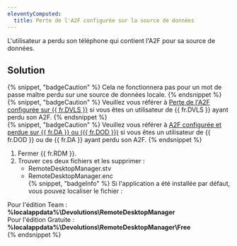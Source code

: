 ```yaml
---
eleventyComputed:
  title: Perte de l'A2F configurée sur la source de données
---
```

L'utilisateur a perdu son téléphone qui contient l'A2F pour sa source de données.
## Solution  
{% snippet, "badgeCaution" %}
Cela ne fonctionnera pas pour un mot de passe maître perdu sur une source de données locale.
{% endsnippet %}  
{% snippet, "badgeCaution" %}
Veuillez vous référer à [Perte de l'A2F configurée sur {{ fr.DVLS }}](/rdm/mac/kb/rdm-windows/troubleshooting-articles/2fa-server-lost/) si vous êtes un utilisateur de {{ fr.DVLS }} ayant perdu son A2F.
{% endsnippet %}  
{% snippet, "badgeCaution" %}
Veuillez vous référer à [A2F configurée et perdue sur {{ fr.DA }} ou ({{ fr.DOD }})](/rdm/mac/kb/rdm-windows/troubleshooting-articles/2fa-lost-devolutions-account-dod/) si vous êtes un utilisateur de {{ fr.DOD }} ou de {{ fr.DA }} ayant perdu son A2F.
{% endsnippet %}  

1. Fermer {{ fr.RDM }}.
1. Trouver ces deux fichiers et les supprimer :
    * RemoteDesktopManager.stv
    * RemoteDesktopManager.enc  
{% snippet, "badgeInfo" %}
Si l'application a été installée par défaut, vous pouvez localiser le fichier :

Pour l'édition Team : **%localappdata%\Devolutions\RemoteDesktopManager**  
Pour l'édition Gratuite : **%localappdata%\Devolutions\RemoteDesktopManager\Free**  
{% endsnippet %}
